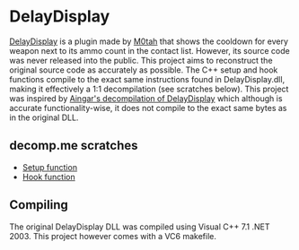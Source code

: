 # DelayDisplay

[DelayDisplay](https://the-starport.com/forums/topic/1953/delaydisplay) is a plugin made by [M0tah](https://the-starport.com/forums/user/m0tah) that shows the cooldown for every weapon next to its ammo count in the contact list. However, its source code was never released into the public. This project aims to reconstruct the original source code as accurately as possible. The C++ setup and hook functions compile to the exact same instructions found in DelayDisplay.dll, making it effectively a 1:1 decompilation (see scratches below). This project was inspired by [Aingar's decompilation of DelayDisplay](https://github.com/TheStarport/FLUF/blob/master/modules/delay_display/Source/DelayDisplay.cpp) which although is accurate functionality-wise, it does not compile to the exact same bytes as in the original DLL.

## decomp.me scratches
- [Setup function](https://decomp.me/scratch/5CHsR)
- [Hook function](https://decomp.me/scratch/X2y3T)

## Compiling
The original DelayDisplay DLL was compiled using Visual C++ 7.1 .NET 2003. This project however comes with a VC6 makefile.
